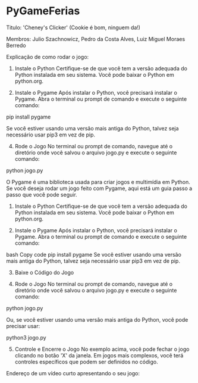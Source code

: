 # PyGameFerias
Titulo: 'Cheney's Clicker' (Cookie é bom, ninguem da!)

Membros: Julio Szachnowicz, Pedro da Costa Alves, Luiz Miguel Moraes Berredo


Explicação de como rodar o jogo:
1. Instale o Python
Certifique-se de que você tem a versão adequada do Python instalada em seu sistema. Você pode baixar o Python em python.org.

2. Instale o Pygame
Após instalar o Python, você precisará instalar o Pygame. Abra o terminal ou prompt de comando e execute o seguinte comando:

pip install pygame

Se você estiver usando uma versão mais antiga do Python, talvez seja necessário usar pip3 em vez de pip.

4. Rode o Jogo
No terminal ou prompt de comando, navegue até o diretório onde você salvou o arquivo jogo.py e execute o seguinte comando:

python jogo.py


O Pygame é uma biblioteca usada para criar jogos e multimídia em Python. Se você deseja rodar um jogo feito com Pygame, aqui está um guia passo a passo que você pode seguir.

1. Instale o Python
Certifique-se de que você tem a versão adequada do Python instalada em seu sistema. Você pode baixar o Python em python.org.

2. Instale o Pygame
Após instalar o Python, você precisará instalar o Pygame. Abra o terminal ou prompt de comando e execute o seguinte comando:

bash
Copy code
pip install pygame
Se você estiver usando uma versão mais antiga do Python, talvez seja necessário usar pip3 em vez de pip.

3. Baixe o Código do Jogo

4. Rode o Jogo
No terminal ou prompt de comando, navegue até o diretório onde você salvou o arquivo jogo.py e execute o seguinte comando:


python jogo.py

Ou, se você estiver usando uma versão mais antiga do Python, você pode precisar usar:

python3 jogo.py

5. Controle e Encerre o Jogo
No exemplo acima, você pode fechar o jogo clicando no botão 'X' da janela. Em jogos mais complexos, você terá controles específicos que podem ser definidos no código.

Endereço de um vídeo curto apresentando o seu jogo:



